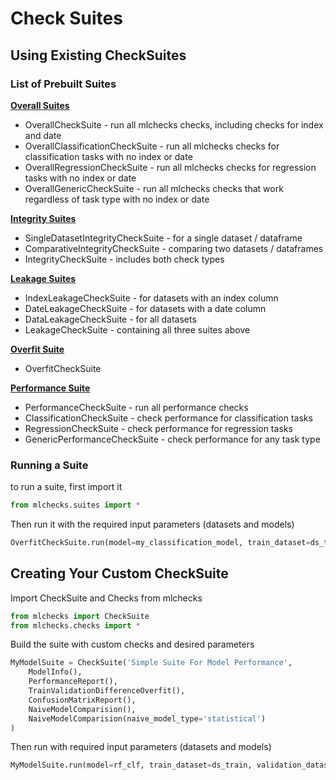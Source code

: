 # Check Suites

## Using Existing CheckSuites

### List of Prebuilt Suites

[**Overall Suites**](./overall_suite.py)

  - OverallCheckSuite - run all mlchecks checks, including checks for index and date
  - OverallClassificationCheckSuite - run all mlchecks checks for classification tasks with no index or date
  - OverallRegressionCheckSuite - run all mlchecks checks for regression tasks with no index or date
  - OverallGenericCheckSuite - run all mlchecks checks that work regardless of task type with no index or date

[**Integrity Suites**](./integrity_suite.py)

  - SingleDatasetIntegrityCheckSuite - for a single dataset / dataframe
  - ComparativeIntegrityCheckSuite - comparing two datasets / dataframes
  - IntegrityCheckSuite - includes both check types 

[**Leakage Suites**](./leakage_suite.py)
  - IndexLeakageCheckSuite - for datasets with an index column
  - DateLeakageCheckSuite - for datasets with a date column
  - DataLeakageCheckSuite  - for all datasets
  - LeakageCheckSuite - containing all three suites above

[**Overfit Suite**](./overfit_suite.py)
  - OverfitCheckSuite
  
[**Performance Suite**](./performance_suite.py)
  - PerformanceCheckSuite - run all performance checks
  - ClassificationCheckSuite - check performance for classification tasks
  - RegressionCheckSuite - check performance for regression tasks
  - GenericPerformanceCheckSuite - check performance for any task type

### Running a Suite
to run a suite, first import it
```python
from mlchecks.suites import *
```
Then run it with the required input parameters (datasets and models)
```python
OverfitCheckSuite.run(model=my_classification_model, train_dataset=ds_train, validation_dataset=ds_val)
```

## Creating Your Custom CheckSuite

Import CheckSuite and Checks from mlchecks
```python
from mlchecks import CheckSuite
from mlchecks.checks import *
```
Build the suite with custom checks and desired parameters
```python
MyModelSuite = CheckSuite('Simple Suite For Model Performance',
    ModelInfo(),
    PerformanceReport(),
    TrainValidationDifferenceOverfit(),
    ConfusionMatrixReport(),
    NaiveModelComparision(),
    NaiveModelComparision(naive_model_type='statistical')
)
```
Then run with required input parameters (datasets and models)
```python
MyModelSuite.run(model=rf_clf, train_dataset=ds_train, validation_dataset=ds_val, check_datasets_policy='both')
```